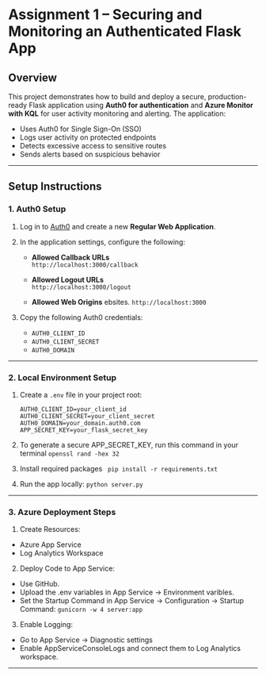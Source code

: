 # Assignment 1 – Securing and Monitoring an Authenticated Flask App

##  Overview

This project demonstrates how to build and deploy a secure, production-ready Flask application using **Auth0 for authentication** and **Azure Monitor with KQL** for user activity monitoring and alerting. The application:

- Uses Auth0 for Single Sign-On (SSO)
- Logs user activity on protected endpoints
- Detects excessive access to sensitive routes
- Sends alerts based on suspicious behavior

---

##  Setup Instructions

### 1. Auth0 Setup

1. Log in to [Auth0](https://auth0.com/) and create a new **Regular Web Application**.
2. In the application settings, configure the following:

   - **Allowed Callback URLs**  
     `http://localhost:3000/callback`
     
   - **Allowed Logout URLs**  
     `http://localhost:3000/logout`
     
   - **Allowed Web Origins**  ebsites.
     `http://localhost:3000`

3. Copy the following Auth0 credentials:
   - `AUTH0_CLIENT_ID`
   - `AUTH0_CLIENT_SECRET`
   - `AUTH0_DOMAIN`

---

### 2. Local Environment Setup

1. Create a `.env` file in your project root:

   ```env
   AUTH0_CLIENT_ID=your_client_id
   AUTH0_CLIENT_SECRET=your_client_secret
   AUTH0_DOMAIN=your_domain.auth0.com
   APP_SECRET_KEY=your_flask_secret_key
   ```
   
 2. To generate a secure APP_SECRET_KEY, run this command in your terminal
     ```openssl rand -hex 32```

 3. Install required packages
   ``` pip install -r requirements.txt```

4. Run the app locally:
   ``` python server.py ```
---
### 3. Azure Deployment Steps

1. Create Resources:

- Azure App Service 
- Log Analytics Workspace

2. Deploy Code to App Service:

- Use GitHub.
- Upload the .env variables in App Service → Environment varibles.
- Set the Startup Command in App Service → Configuration → Startup Command: ``` gunicorn -w 4 server:app ```
  
3. Enable Logging:
   
- Go to App Service → Diagnostic settings
- Enable AppServiceConsoleLogs and connect them to  Log Analytics workspace.  
---
